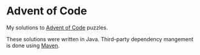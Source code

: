 # Advent of Code

My solutions to [Advent of Code](https://adventofcode.com) puzzles.

These solutions were written in Java.
Third-party dependency mangement is done using [Maven](https://maven.apache.org).
